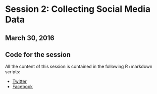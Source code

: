 # Session 2: Collecting Social Media Data
## March 30, 2016

## Code for the session

All the content of this session is contained in the following R+markdown scripts:

- [Twitter](https://cdn.rawgit.com/pablobarbera/icourts-workshop/master/02-social-media/01-twitter.html)
- [Facebook](https://cdn.rawgit.com/pablobarbera/icourts-workshop/master/02-social-media/02-facebook.html)

